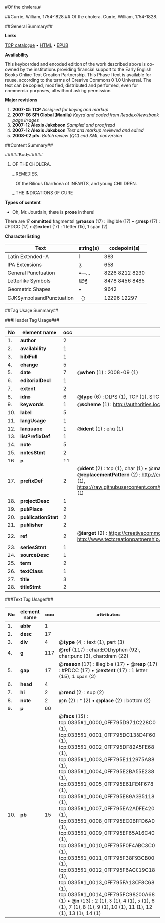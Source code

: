 #Of the cholera.#

##Currie, William, 1754-1828.##
Of the cholera.
Currie, William, 1754-1828.

##General Summary##

**Links**

[TCP catalogue](http://www.ota.ox.ac.uk/tcp/)  • 
[HTML](http://tei.it.ox.ac.uk/tcp/Texts-HTML/free/N25/N25334.html)  • 
[EPUB](http://tei.it.ox.ac.uk/tcp/Texts-EPUB/free/N25/N25334.epub)

**Availability**

This keyboarded and encoded edition of the
	       work described above is co-owned by the institutions
	       providing financial support to the Early English Books
	       Online Text Creation Partnership. This Phase I text is
	       available for reuse, according to the terms of Creative
	       Commons 0 1.0 Universal. The text can be copied,
	       modified, distributed and performed, even for
	       commercial purposes, all without asking permission.

**Major revisions**

1. __2007-05__ __TCP__ *Assigned for keying and markup*
1. __2007-06__ __SPi Global (Manila)__ *Keyed and coded from Readex/Newsbank page images*
1. __2007-12__ __Alexis Jakobson__ *Sampled and proofread*
1. __2007-12__ __Alexis Jakobson__ *Text and markup reviewed and edited*
1. __2008-02__ __pfs.__ *Batch review (QC) and XML conversion*

##Content Summary##

#####Body#####

1. OF THE CHOLERA.

    _ REMEDIES.

    _ Of the Bilious Diarrhoea of INFANTS, and young CHILDREN.

    _ THE INDICATIONS OF CURE

**Types of content**

  * Oh, Mr. Jourdain, there is **prose** in there!

There are 17 **ommitted** fragments! 
 @__reason__ (17) : illegible (17)  •  @__resp__ (17) : #PDCC (17)  •  @__extent__ (17) : 1 letter (15), 1 span (2)

**Character listing**


|Text|string(s)|codepoint(s)|
|---|---|---|
|Latin Extended-A|ſ|383|
|IPA  Extensions|ʒ|658|
|General Punctuation|•—…|8226 8212 8230|
|Letterlike Symbols|℞℈℥|8478 8456 8485|
|Geometric Shapes|▪|9642|
|CJKSymbolsandPunctuation|〈〉|12296 12297|

##Tag Usage Summary##

###Header Tag Usage###

|No|element name|occ|attributes|
|---|---|---|---|
|1.|__author__|2||
|2.|__availability__|1||
|3.|__biblFull__|1||
|4.|__change__|5||
|5.|__date__|7| @__when__ (1) : 2008-09 (1)|
|6.|__editorialDecl__|1||
|7.|__extent__|2||
|8.|__idno__|6| @__type__ (6) : DLPS (1), TCP (1), STC (1), NOTIS (1), IMAGE-SET (1), EVANS-CITATION (1)|
|9.|__keywords__|1| @__scheme__ (1) : http://authorities.loc.gov/ (1)|
|10.|__label__|5||
|11.|__langUsage__|1||
|12.|__language__|1| @__ident__ (1) : eng (1)|
|13.|__listPrefixDef__|1||
|14.|__note__|5||
|15.|__notesStmt__|2||
|16.|__p__|11||
|17.|__prefixDef__|2| @__ident__ (2) : tcp (1), char (1)  •  @__matchPattern__ (2) : ([0-9\-]+):([0-9IVX]+) (1), (.+) (1)  •  @__replacementPattern__ (2) : http://eebo.chadwyck.com/downloadtiff?vid=$1&page=$2 (1), https://raw.githubusercontent.com/textcreationpartnership/Texts/master/tcpchars.xml#$1 (1)|
|18.|__projectDesc__|1||
|19.|__pubPlace__|2||
|20.|__publicationStmt__|2||
|21.|__publisher__|2||
|22.|__ref__|2| @__target__ (2) : https://creativecommons.org/publicdomain/zero/1.0/ (1), http://www.textcreationpartnership.org/docs/. (1)|
|23.|__seriesStmt__|1||
|24.|__sourceDesc__|1||
|25.|__term__|2||
|26.|__textClass__|1||
|27.|__title__|3||
|28.|__titleStmt__|2||


###Text Tag Usage###

|No|element name|occ|attributes|
|---|---|---|---|
|1.|__abbr__|1||
|2.|__desc__|17||
|3.|__div__|4| @__type__ (4) : text (1), part (3)|
|4.|__g__|117| @__ref__ (117) : char:EOLhyphen (92), char:punc (3), char:dram (22)|
|5.|__gap__|17| @__reason__ (17) : illegible (17)  •  @__resp__ (17) : #PDCC (17)  •  @__extent__ (17) : 1 letter (15), 1 span (2)|
|6.|__head__|4||
|7.|__hi__|2| @__rend__ (2) : sup (2)|
|8.|__note__|2| @__n__ (2) : * (2)  •  @__place__ (2) : bottom (2)|
|9.|__p__|88||
|10.|__pb__|15| @__facs__ (15) : tcp:033591_0000_0FF795D971C228C0 (1), tcp:033591_0001_0FF795DC138D4F60 (1), tcp:033591_0002_0FF795DF82A5FE68 (1), tcp:033591_0003_0FF795E112975A88 (1), tcp:033591_0004_0FF795E2BA55E238 (1), tcp:033591_0005_0FF795E61FE4F678 (1), tcp:033591_0006_0FF795E89A3B5118 (1), tcp:033591_0007_0FF795EA2ADFE420 (1), tcp:033591_0008_0FF795EC0BFFD6A0 (1), tcp:033591_0009_0FF795EF65A16C40 (1), tcp:033591_0010_0FF795F0F4ABC3C0 (1), tcp:033591_0011_0FF795F38F93CB00 (1), tcp:033591_0012_0FF795F6AC019C18 (1), tcp:033591_0013_0FF795FA13CF8C68 (1), tcp:033591_0014_0FF795FC98200A68 (1)  •  @__n__ (13) : 2 (1), 3 (1), 4 (1), 5 (1), 6 (1), 7 (1), 8 (1), 9 (1), 10 (1), 11 (1), 12 (1), 13 (1), 14 (1)|
